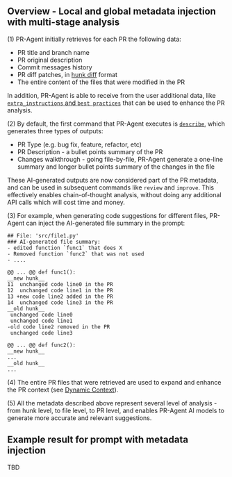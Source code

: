 ## Overview - Local and global metadata injection with multi-stage analysis
(1)
PR-Agent initially retrieves for each PR the following data:
- PR title and branch name
- PR original description
- Commit messages history
- PR diff patches, in [hunk diff](https://loicpefferkorn.net/2014/02/diff-files-what-are-hunks-and-how-to-extract-them/) format
- The entire content of the files that were modified in the PR

In addition, PR-Agent is able to receive from the user additional data, like [`extra_instructions` and `best practices`](https://pr-agent-docs.codium.ai/tools/improve/#extra-instructions-and-best-practices) that can be used to enhance the PR analysis.

(2)
By default, the first command that PR-Agent executes is [`describe`](https://pr-agent-docs.codium.ai/tools/describe/), which generates three types of outputs:
- PR Type (e.g. bug fix, feature, refactor, etc)
- PR Description - a bullet points summary of the PR
- Changes walkthrough - going file-by-file, PR-Agent generate a one-line summary and longer bullet points summary of the changes in the file

These AI-generated outputs are now considered part of the PR metadata, and can be used in subsequent commands like `review` and `improve`.
This effectively enables chain-of-thought analysis, without doing any additional API calls which will cost time and money.

(3)
For example, when generating code suggestions for different files, PR-Agent can inject the AI-generated file summary in the prompt:

```
## File: 'src/file1.py'
### AI-generated file summary:
- edited function `func1` that does X
- Removed function `func2` that was not used
- ....

@@ ... @@ def func1():
__new hunk__
11  unchanged code line0 in the PR
12  unchanged code line1 in the PR
13 +new code line2 added in the PR
14  unchanged code line3 in the PR
__old hunk__
 unchanged code line0
 unchanged code line1
-old code line2 removed in the PR
 unchanged code line3

@@ ... @@ def func2():
__new hunk__
...
__old hunk__
...
```

(4) The entire PR files that were retrieved are used to expand and enhance the PR context (see [Dynamic Context](https://pr-agent-docs.codium.ai/core-abilities/dynamic-context/)).

(5) All the metadata described above represent several level of analysis - from hunk level, to file level, to PR level, and enables PR-Agent AI models to generate more accurate and relevant suggestions.


## Example result for prompt with metadata injection
TBD
